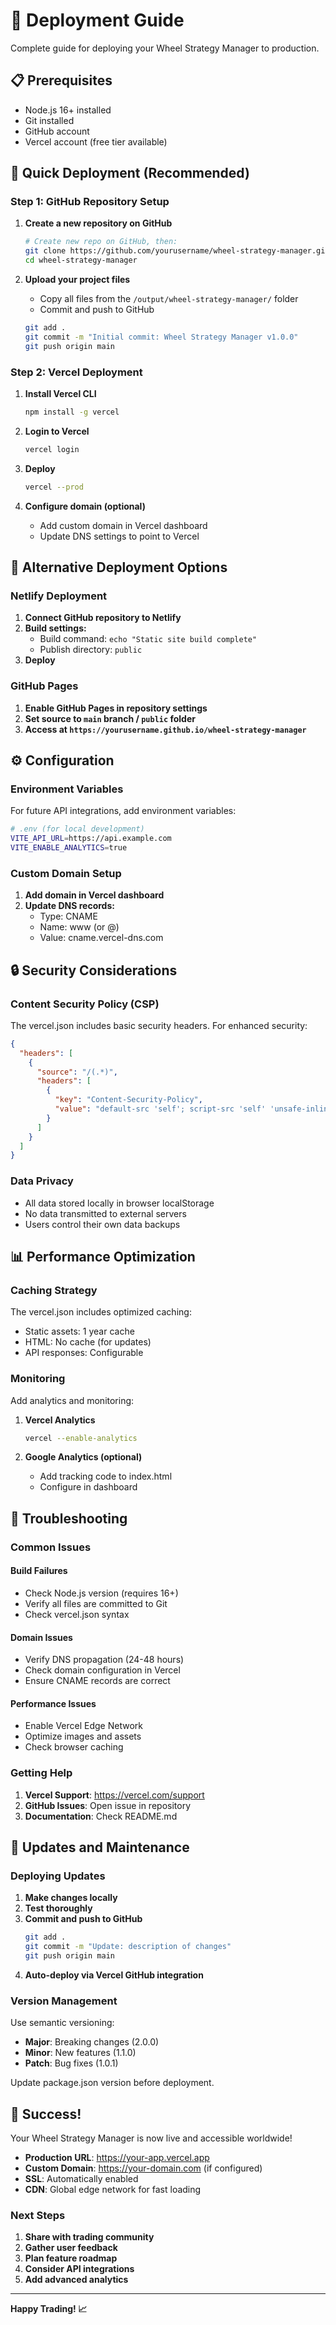 # 🚀 Deployment Guide

Complete guide for deploying your Wheel Strategy Manager to production.

## 📋 Prerequisites

- Node.js 16+ installed
- Git installed
- GitHub account
- Vercel account (free tier available)

## 🎯 Quick Deployment (Recommended)

### Step 1: GitHub Repository Setup

1. **Create a new repository on GitHub**
   ```bash
   # Create new repo on GitHub, then:
   git clone https://github.com/yourusername/wheel-strategy-manager.git
   cd wheel-strategy-manager
   ```

2. **Upload your project files**
   - Copy all files from the `/output/wheel-strategy-manager/` folder
   - Commit and push to GitHub

   ```bash
   git add .
   git commit -m "Initial commit: Wheel Strategy Manager v1.0.0"
   git push origin main
   ```

### Step 2: Vercel Deployment

1. **Install Vercel CLI**
   ```bash
   npm install -g vercel
   ```

2. **Login to Vercel**
   ```bash
   vercel login
   ```

3. **Deploy**
   ```bash
   vercel --prod
   ```

4. **Configure domain (optional)**
   - Add custom domain in Vercel dashboard
   - Update DNS settings to point to Vercel

## 🔧 Alternative Deployment Options

### Netlify Deployment

1. **Connect GitHub repository to Netlify**
2. **Build settings:**
   - Build command: `echo "Static site build complete"`
   - Publish directory: `public`
3. **Deploy**

### GitHub Pages

1. **Enable GitHub Pages in repository settings**
2. **Set source to `main` branch / `public` folder**
3. **Access at `https://yourusername.github.io/wheel-strategy-manager`**

## ⚙️ Configuration

### Environment Variables

For future API integrations, add environment variables:

```bash
# .env (for local development)
VITE_API_URL=https://api.example.com
VITE_ENABLE_ANALYTICS=true
```

### Custom Domain Setup

1. **Add domain in Vercel dashboard**
2. **Update DNS records:**
   - Type: CNAME
   - Name: www (or @)
   - Value: cname.vercel-dns.com

## 🔒 Security Considerations

### Content Security Policy (CSP)

The vercel.json includes basic security headers. For enhanced security:

```json
{
  "headers": [
    {
      "source": "/(.*)",
      "headers": [
        {
          "key": "Content-Security-Policy",
          "value": "default-src 'self'; script-src 'self' 'unsafe-inline'; style-src 'self' 'unsafe-inline'; img-src 'self' data:;"
        }
      ]
    }
  ]
}
```

### Data Privacy

- All data stored locally in browser localStorage
- No data transmitted to external servers
- Users control their own data backups

## 📊 Performance Optimization

### Caching Strategy

The vercel.json includes optimized caching:
- Static assets: 1 year cache
- HTML: No cache (for updates)
- API responses: Configurable

### Monitoring

Add analytics and monitoring:

1. **Vercel Analytics**
   ```bash
   vercel --enable-analytics
   ```

2. **Google Analytics (optional)**
   - Add tracking code to index.html
   - Configure in dashboard

## 🚨 Troubleshooting

### Common Issues

#### Build Failures
- Check Node.js version (requires 16+)
- Verify all files are committed to Git
- Check vercel.json syntax

#### Domain Issues
- Verify DNS propagation (24-48 hours)
- Check domain configuration in Vercel
- Ensure CNAME records are correct

#### Performance Issues
- Enable Vercel Edge Network
- Optimize images and assets
- Check browser caching

### Getting Help

1. **Vercel Support**: https://vercel.com/support
2. **GitHub Issues**: Open issue in repository
3. **Documentation**: Check README.md

## 🔄 Updates and Maintenance

### Deploying Updates

1. **Make changes locally**
2. **Test thoroughly**
3. **Commit and push to GitHub**
   ```bash
   git add .
   git commit -m "Update: description of changes"
   git push origin main
   ```
4. **Auto-deploy via Vercel GitHub integration**

### Version Management

Use semantic versioning:
- **Major**: Breaking changes (2.0.0)
- **Minor**: New features (1.1.0)  
- **Patch**: Bug fixes (1.0.1)

Update package.json version before deployment.

## 🎉 Success!

Your Wheel Strategy Manager is now live and accessible worldwide!

- **Production URL**: https://your-app.vercel.app
- **Custom Domain**: https://your-domain.com (if configured)
- **SSL**: Automatically enabled
- **CDN**: Global edge network for fast loading

### Next Steps

1. **Share with trading community**
2. **Gather user feedback**
3. **Plan feature roadmap**
4. **Consider API integrations**
5. **Add advanced analytics**

---

**Happy Trading! 📈**
